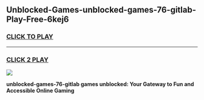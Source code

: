 
## Unblocked-Games-unblocked-games-76-gitlab-Play-Free-6kej6
<h3>
<a href="https://premium76.site?title=unblocked-games-76-gitlab&ref=10A">CLICK TO PLAY</a></h3>
<hr>

<h3>
<a href="https://premium76.site?title=unblocked-games-76-gitlab&ref=10A">CLICK 2 PLAY</a>
  
</h3>

<a href="https://premium76.site?title=unblocked-games-76-gitlab&ref=10A"><img src="https://clearcache.store/games.png"></a>


**unblocked-games-76-gitlab games unblocked: Your Gateway to Fun and Accessible Online Gaming**
